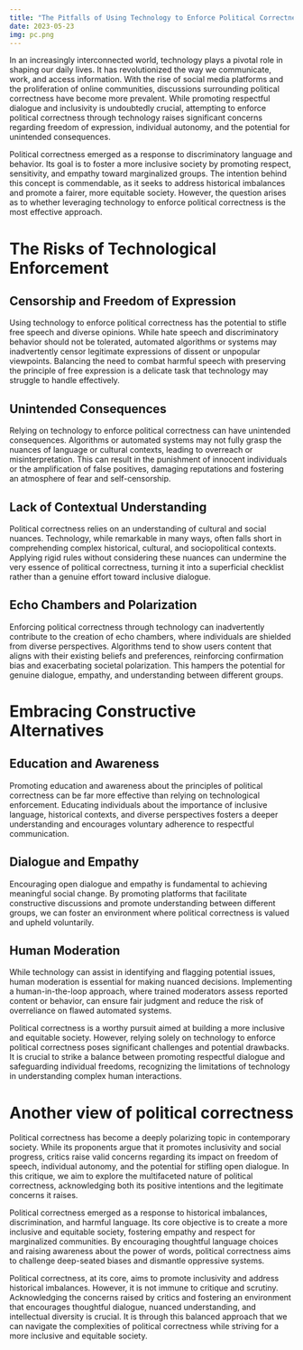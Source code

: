 ```yaml
---
title: "The Pitfalls of Using Technology to Enforce Political Correctness"
date: 2023-05-23
img: pc.png
---
```


In an increasingly interconnected world, technology plays a pivotal role in shaping our daily lives. It has revolutionized the way we communicate, work, and access information. With the rise of social media platforms and the proliferation of online communities, discussions surrounding political correctness have become more prevalent. While promoting respectful dialogue and inclusivity is undoubtedly crucial, attempting to enforce political correctness through technology raises significant concerns regarding freedom of expression, individual autonomy, and the potential for unintended consequences.

Political correctness emerged as a response to discriminatory language and behavior. Its goal is to foster a more inclusive society by promoting respect, sensitivity, and empathy toward marginalized groups. The intention behind this concept is commendable, as it seeks to address historical imbalances and promote a fairer, more equitable society. However, the question arises as to whether leveraging technology to enforce political correctness is the most effective approach.

# The Risks of Technological Enforcement

## Censorship and Freedom of Expression

Using technology to enforce political correctness has the potential to stifle free speech and diverse opinions. While hate speech and discriminatory behavior should not be tolerated, automated algorithms or systems may inadvertently censor legitimate expressions of dissent or unpopular viewpoints. Balancing the need to combat harmful speech with preserving the principle of free expression is a delicate task that technology may struggle to handle effectively.

## Unintended Consequences
Relying on technology to enforce political correctness can have unintended consequences. Algorithms or automated systems may not fully grasp the nuances of language or cultural contexts, leading to overreach or misinterpretation. This can result in the punishment of innocent individuals or the amplification of false positives, damaging reputations and fostering an atmosphere of fear and self-censorship.

## Lack of Contextual Understanding 
Political correctness relies on an understanding of cultural and social nuances. Technology, while remarkable in many ways, often falls short in comprehending complex historical, cultural, and sociopolitical contexts. Applying rigid rules without considering these nuances can undermine the very essence of political correctness, turning it into a superficial checklist rather than a genuine effort toward inclusive dialogue.

## Echo Chambers and Polarization
Enforcing political correctness through technology can inadvertently contribute to the creation of echo chambers, where individuals are shielded from diverse perspectives. Algorithms tend to show users content that aligns with their existing beliefs and preferences, reinforcing confirmation bias and exacerbating societal polarization. This hampers the potential for genuine dialogue, empathy, and understanding between different groups.

# Embracing Constructive Alternatives

## Education and Awareness
Promoting education and awareness about the principles of political correctness can be far more effective than relying on technological enforcement. Educating individuals about the importance of inclusive language, historical contexts, and diverse perspectives fosters a deeper understanding and encourages voluntary adherence to respectful communication.

## Dialogue and Empathy
Encouraging open dialogue and empathy is fundamental to achieving meaningful social change. By promoting platforms that facilitate constructive discussions and promote understanding between different groups, we can foster an environment where political correctness is valued and upheld voluntarily.

## Human Moderation
While technology can assist in identifying and flagging potential issues, human moderation is essential for making nuanced decisions. Implementing a human-in-the-loop approach, where trained moderators assess reported content or behavior, can ensure fair judgment and reduce the risk of overreliance on flawed automated systems.

Political correctness is a worthy pursuit aimed at building a more inclusive and equitable society. However, relying solely on technology to enforce political correctness poses significant challenges and potential drawbacks. It is crucial to strike a balance between promoting respectful dialogue and safeguarding individual freedoms, recognizing the limitations of technology in understanding complex human interactions.

# Another view of political correctness
Political correctness has become a deeply polarizing topic in contemporary society. While its proponents argue that it promotes inclusivity and social progress, critics raise valid concerns regarding its impact on freedom of speech, individual autonomy, and the potential for stifling open dialogue. In this critique, we aim to explore the multifaceted nature of political correctness, acknowledging both its positive intentions and the legitimate concerns it raises.

Political correctness emerged as a response to historical imbalances, discrimination, and harmful language. Its core objective is to create a more inclusive and equitable society, fostering empathy and respect for marginalized communities. By encouraging thoughtful language choices and raising awareness about the power of words, political correctness aims to challenge deep-seated biases and dismantle oppressive systems.

Political correctness, at its core, aims to promote inclusivity and address historical imbalances. However, it is not immune to critique and scrutiny. Acknowledging the concerns raised by critics and fostering an environment that encourages thoughtful dialogue, nuanced understanding, and intellectual diversity is crucial. It is through this balanced approach that we can navigate the complexities of political correctness while striving for a more inclusive and equitable society.
